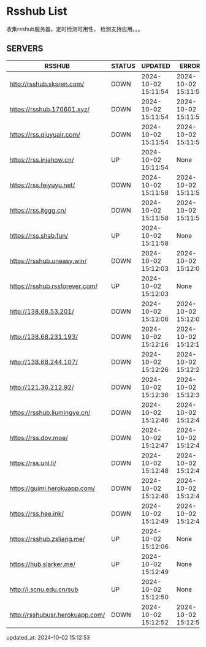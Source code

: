 # Rsshub List

收集rsshub服务器，定时检测可用性， 检测支持应用。。。


## SERVERS

|  RSSHUB   | STATUS  | UPDATED  | ERROR  | TWITTER |  
|  ----  | ----  | ----  | ----  | ---- |  
| http://rsshub.sksren.com/ | DOWN | 2024-10-02 15:11:54 | 2024-10-02 15:11:54 |  
| https://rsshub.170601.xyz/ | DOWN | 2024-10-02 15:11:54 | 2024-10-02 15:11:54 |  
| https://rss.qiuyuair.com/ | DOWN | 2024-10-02 15:11:54 | 2024-10-02 15:11:54 |  
| https://rss.injahow.cn/ | UP | 2024-10-02 15:11:54 | None ||  
| https://rss.feiyuyu.net/ | DOWN | 2024-10-02 15:11:58 | 2024-10-02 15:11:58 |  
| https://rss.itggg.cn/ | DOWN | 2024-10-02 15:11:58 | 2024-10-02 15:11:58 |  
| https://rss.shab.fun/ | UP | 2024-10-02 15:11:58 | None ||  
| https://rsshub.uneasy.win/ | DOWN | 2024-10-02 15:12:03 | 2024-10-02 15:12:03 |  
| https://rsshub.rssforever.com/ | UP | 2024-10-02 15:12:03 | None ||  
| http://138.68.53.201/ | DOWN | 2024-10-02 15:12:06 | 2024-10-02 15:12:06 |  
| http://138.68.231.193/ | DOWN | 2024-10-02 15:12:16 | 2024-10-02 15:12:16 |  
| http://138.68.244.107/ | DOWN | 2024-10-02 15:12:26 | 2024-10-02 15:12:26 |  
| http://121.36.212.92/ | DOWN | 2024-10-02 15:12:36 | 2024-10-02 15:12:36 |  
| https://rsshub.liumingye.cn/ | DOWN | 2024-10-02 15:12:46 | 2024-10-02 15:12:46 |  
| https://rss.dov.moe/ | DOWN | 2024-10-02 15:12:47 | 2024-10-02 15:12:47 |  
| https://rss.unl.li/ | DOWN | 2024-10-02 15:12:48 | 2024-10-02 15:12:48 |  
| https://guimi.herokuapp.com/ | DOWN | 2024-10-02 15:12:48 | 2024-10-02 15:12:48 |  
| https://rss.hee.ink/ | DOWN | 2024-10-02 15:12:49 | 2024-10-02 15:12:49 |  
| https://rsshub.zsliang.me/ | UP | 2024-10-02 15:12:06 | None |OK|  
| https://hub.slarker.me/ | UP | 2024-10-02 15:12:49 | None ||  
| http://i.scnu.edu.cn/sub | UP | 2024-10-02 15:12:50 | None ||  
| http://rsshubusr.herokuapp.com/ | DOWN | 2024-10-02 15:12:52 | 2024-10-02 15:12:52 |  
  

updated_at: 2024-10-02 15:12:53  
